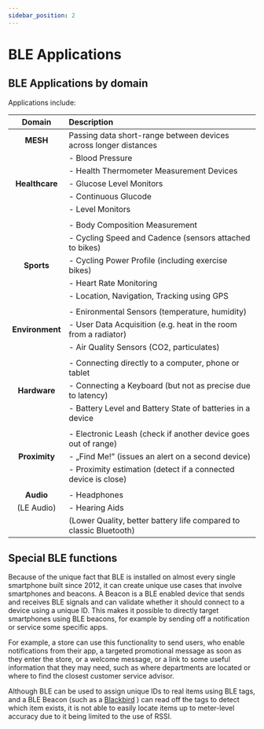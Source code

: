 ```yaml
---
sidebar_position: 2
---
```


# BLE Applications

## BLE Applications by domain
Applications include:

| **Domain** | **Description** |
| :------------: | :--------------------------------------------------------------------- |
|    **MESH**    |      Passing data short-range between devices across longer distances |
|                | -	Blood Pressure |
|                | -	Health Thermometer Measurement Devices |
| **Healthcare** | -	Glucose Level Monitors |
|                | -	Continuous Glucode |
|                | -    Level Monitors |
|                |                                                                        |
|                | -	Body Composition Measurement |
|                | -	Cycling Speed and Cadence (sensors attached to bikes) |
|   **Sports**   | -	Cycling Power Profile (including exercise bikes) |
|                | -	Heart Rate Monitoring |
|                | -	Location, Navigation, Tracking using GPS |
|                |                                                                        |
|                | -	Enironmental Sensors (temperature, humidity) |
| **Environment**| -	User Data Acquisition (e.g. heat in the room from a radiator) |
|                | -    Air Quality Sensors (CO2, particulates)
|                |                                                                        |
|                | -    Connecting directly to a computer, phone or tablet |
|  **Hardware**  | -	Connecting a Keyboard (but not as precise due to latency) |
|                | -	Battery Level and Battery State of batteries in a device |
|                |                                                                        |
|                | -	Electronic Leash (check if another device goes out of range) |
| **Proximity**  | -	„Find Me!” (issues an alert on a second device) |
|                | -	Proximity estimation (detect if a connected device is close) |
|                |                                                                        |
|    **Audio**   | -	Headphones |
|    (LE Audio)  | -	Hearing Aids |
|                |      (Lower Quality, better battery life compared to classic Bluetooth) |

## Special BLE functions

Because of the unique fact that BLE is installed on almost every single smartphone built since 2012, it can create unique use cases that involve smartphones and beacons. A Beacon is a BLE enabled device that sends and receives BLE signals and can validate whether it should connect to a device using a unique ID. This makes it possible to directly target smartphones using BLE beacons, for example by sending off a notification or service some specific apps. 

For example, a store can use this functionality to send users, who enable notifications from their app, a targeted promotional message as soon as they enter the store, or a welcome message, or a link to some useful information that they may need, such as where departments are located or where to find the closest customer service advisor.

Although BLE can be used to assign unique IDs to real items using BLE tags, and a BLE Beacon (such as a [Blackbird](docs/Hardware/Blackbird.md) ) can read off the tags to detect which item exists, it is not able to easily locate items up to meter-level accuracy due to it being limited to the use of RSSI.
